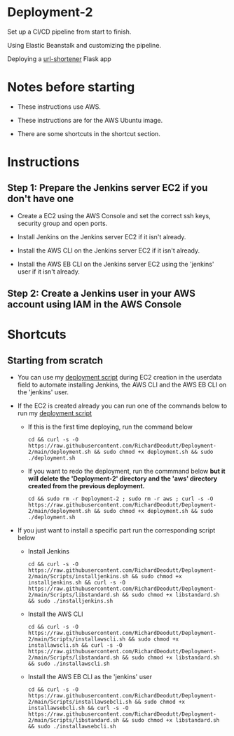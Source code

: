 # Deployment-2

Set up a CI/CD pipeline from start to finish. 

Using Elastic Beanstalk and customizing the pipeline. 

Deploying a [url-shortener](https://github.com/RichardDeodutt/kuralabs_deployment_2) Flask app

# Notes before starting

- These instructions use AWS.

- These instructions are for the AWS Ubuntu image.

- There are some shortcuts in the shortcut section. 

# Instructions

## Step 1: Prepare the Jenkins server EC2 if you don't have one

- Create a EC2 using the AWS Console and set the correct ssh keys, security group and open ports. 

- Install Jenkins on the Jenkins server EC2 if it isn't already.

- Install the AWS CLI on the Jenkins server EC2 if it isn't already.

- Install the AWS EB CLI on the Jenkins server EC2 using the 'jenkins' user if it isn't already.

## Step 2: Create a Jenkins user in your AWS account using IAM in the AWS Console

# Shortcuts

## Starting from scratch

- You can use my [deployment script](https://github.com/RichardDeodutt/Deployment-2/blob/main/deployment.sh) during EC2 creation in the userdata field to automate installing Jenkins, the AWS CLI and the AWS EB CLI on the 'jenkins' user. 

- If the EC2 is created already you can run one of the commands below to run my [deployment script](https://github.com/RichardDeodutt/Deployment-2/blob/main/deployment.sh)

    - If this is the first time deploying, run the command below
        ```
        cd && curl -s -O https://raw.githubusercontent.com/RichardDeodutt/Deployment-2/main/deployment.sh && sudo chmod +x deployment.sh && sudo ./deployment.sh
        ```

    - If you want to redo the deployment, run the commmand below **but it will delete the 'Deployment-2' directory and the 'aws' directory created from the previous deployment.**

        ```
        cd && sudo rm -r Deployment-2 ; sudo rm -r aws ; curl -s -O https://raw.githubusercontent.com/RichardDeodutt/Deployment-2/main/deployment.sh && sudo chmod +x deployment.sh && sudo ./deployment.sh
        ```
- If you just want to install a specific part run the corresponding script below

    - Install Jenkins
        ```
        cd && curl -s -O https://raw.githubusercontent.com/RichardDeodutt/Deployment-2/main/Scripts/installjenkins.sh && sudo chmod +x installjenkins.sh && curl -s -O https://raw.githubusercontent.com/RichardDeodutt/Deployment-2/main/Scripts/libstandard.sh && sudo chmod +x libstandard.sh && sudo ./installjenkins.sh
        ```
    - Install the AWS CLI
        ```
        cd && curl -s -O https://raw.githubusercontent.com/RichardDeodutt/Deployment-2/main/Scripts/installawscli.sh && sudo chmod +x installawscli.sh && curl -s -O https://raw.githubusercontent.com/RichardDeodutt/Deployment-2/main/Scripts/libstandard.sh && sudo chmod +x libstandard.sh && sudo ./installawscli.sh
        ```
    - Install the AWS EB CLI as the 'jenkins' user
        ```
        cd && curl -s -O https://raw.githubusercontent.com/RichardDeodutt/Deployment-2/main/Scripts/installawsebcli.sh && sudo chmod +x installawsebcli.sh && curl -s -O https://raw.githubusercontent.com/RichardDeodutt/Deployment-2/main/Scripts/libstandard.sh && sudo chmod +x libstandard.sh && sudo ./installawsebcli.sh
        ```